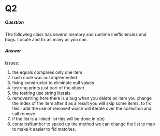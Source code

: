 # Q2

##### Question
The following class has several memory and runtime inefficiencies and bugs. Locate and fix as many as you can. 


##### Answer
 issues:
 1. the equals compares only one item
 2. hash code was not implemented
 3. fixing constructor to eliminate null values
 4. tostring prints just part of the object
 5. the tostring use string literals
 6. removestring here there is a bug when you delete an item you change the index of the item after it
     as a result you will skip some items.
     to fix this i add the use of removeif wcich will iterate over the collection and call remove.
 7. if the list is a linked list this will be done in o(n)
 8. containsNumber to speed up the method we can change the list to map to make it easier to fid matches.
 



